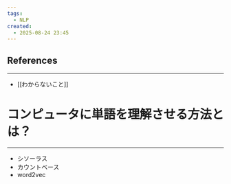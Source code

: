 ```yaml
---
tags:
  - NLP
created:
  - 2025-08-24 23:45
---
```



## References
---
- [[わからないこと]]

# コンピュータに単語を理解させる方法とは？
---
- シソーラス
- カウントベース
- word2vec